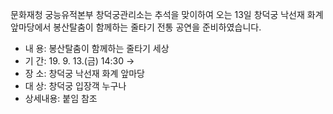 문화재청 궁능유적본부 창덕궁관리소는 추석을 맞이하여 오는 13일 창덕궁 낙선재 화계 앞마당에서 봉산탈춤이 함께하는 줄타기 전통 공연을 준비하였습니다.

- 내 용: 봉산탈춤이 함께하는 줄타기 세상
- 기 간: 19. 9. 13.(금) 14:30 →
- 장 소: 창덕궁 낙선재 화계 앞마당
- 대 상: 창덕궁 입장객 누구나
- 상세내용: 붙임 참조